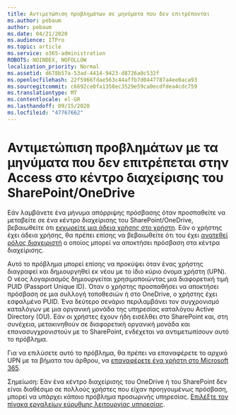 ```yaml
---
title: Αντιμετώπιση προβλημάτων σε μηνύματα που δεν επιτρέπονται
ms.author: pebaum
author: pebaum
ms.date: 04/21/2020
ms.audience: ITPro
ms.topic: article
ms.service: o365-administration
ROBOTS: NOINDEX, NOFOLLOW
localization_priority: Normal
ms.assetid: d678b57a-53ad-4414-9423-d8726a0c532f
ms.openlocfilehash: 22f5966fdae563c44affb7d0447787a4ee0aca93
ms.sourcegitcommit: c6692ce0fa1358ec3529e59ca0ecdfdea4cdc759
ms.translationtype: MT
ms.contentlocale: el-GR
ms.lasthandoff: 09/15/2020
ms.locfileid: "47767662"
---
```

# <a name="troubleshoot-access-denied-messages-in-sharepointonedrive-admin-center"></a>Αντιμετώπιση προβλημάτων με τα μηνύματα που δεν επιτρέπεται στην Access στο κέντρο διαχείρισης του SharePoint/OneDrive

Εάν λαμβάνετε ένα μήνυμα απόρριψης πρόσβασης όταν προσπαθείτε να μεταβείτε σε ένα κέντρο διαχείρισης του SharePoint/OneDrive, βεβαιωθείτε ότι [εκχωρείτε μια άδεια χρήσης στο χρήστη](https://docs.microsoft.com/microsoft-365/admin/add-users/add-users). Εάν ο χρήστης έχει άδεια χρήσης, θα πρέπει επίσης να βεβαιωθείτε ότι του έχει [ανατεθεί ρόλος διαχειριστή](hhttps://docs.microsoft.com/microsoft-365/admin/add-users/about-admin-roles) ο οποίος μπορεί να αποκτήσει πρόσβαση στα κέντρα διαχείρισης.

Αυτό το πρόβλημα μπορεί επίσης να προκύψει όταν ένας χρήστης διαγραφεί και δημιουργηθεί εκ νέου με το ίδιο κύριο όνομα χρήστη (UPN). Ο νέος λογαριασμός δημιουργείται χρησιμοποιώντας μια διαφορετική τιμή PUID (Passport Unique ID). Όταν ο χρήστης προσπαθήσει να αποκτήσει πρόσβαση σε μια συλλογή τοποθεσιών ή στο OneDrive, ο χρήστης έχει εσφαλμένο PUID. Ένα δεύτερο σενάριο περιλαμβάνει τον συγχρονισμό καταλόγων με μια οργανική μονάδα της υπηρεσίας καταλόγου Active Directory (OU). Εάν οι χρήστες έχουν ήδη εισέλθει στο SharePoint και, στη συνέχεια, μετακινηθούν σε διαφορετική οργανική μονάδα και επανασυγχρονιστούν με το SharePoint, ενδέχεται να αντιμετωπίσουν αυτό το πρόβλημα.

Για να επιλύσετε αυτό το πρόβλημα, θα πρέπει να επαναφέρετε το αρχικό UPN με τα βήματα του άρθρου, να [επαναφέρετε ένα χρήστη στο Microsoft 365](https://docs.microsoft.com/microsoft-365/admin/add-users/restore-user).

Σημείωση: Εάν ένα κέντρο διαχείρισης του OneDrive ή του SharePoint δεν είναι διαθέσιμο σε πολλούς χρήστες που είχαν προηγουμένως πρόσβαση, μπορεί να υπάρχει κάποιο πρόβλημα προσωρινής υπηρεσίας.  [Επιλέξτε τον πίνακα εργαλείων εύρυθμης λειτουργίας υπηρεσίας](https://portal.office.com/adminportal/home#/servicehealth).


